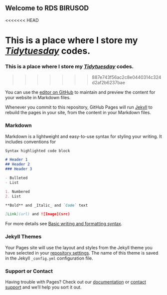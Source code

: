 ## Welcome to RDS BIRUSOD 
<<<<<<< HEAD

This is a place where I store my [_Tidytuesday_](https://github.com/rfordatascience/tidytuesday) codes.
=======
### This is a place where I store my [_Tidytuesday_](https://github.com/rfordatascience/tidytuesday) codes.
>>>>>>> 887e743f56ac2c8e0440314c324d2af2b6237bae

You can use the [editor on GitHub](https://github.com/birusod/rdsblog/edit/master/docs/index.md) to maintain and preview the content for your website in Markdown files.

Whenever you commit to this repository, GitHub Pages will run [Jekyll](https://jekyllrb.com/) to rebuild the pages in your site, from the content in your Markdown files.

### Markdown

Markdown is a lightweight and easy-to-use syntax for styling your writing. It includes conventions for

```markdown
Syntax highlighted code block

# Header 1
## Header 2
### Header 3

- Bulleted
- List

1. Numbered
2. List

**Bold** and _Italic_ and `Code` text

[Link](url) and ![Image](src)
```

For more details see [Basic writing and formatting syntax](https://docs.github.com/en/github/writing-on-github/getting-started-with-writing-and-formatting-on-github/basic-writing-and-formatting-syntax).

### Jekyll Themes

Your Pages site will use the layout and styles from the Jekyll theme you have selected in your [repository settings](https://github.com/birusod/rdsblog/settings/pages). The name of this theme is saved in the Jekyll `_config.yml` configuration file.

### Support or Contact

Having trouble with Pages? Check out our [documentation](https://docs.github.com/categories/github-pages-basics/) or [contact support](https://support.github.com/contact) and we’ll help you sort it out.
